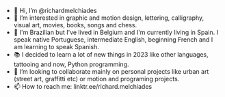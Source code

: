 - 👋 Hi, I’m @richardmelchiades
- 👀 I’m interested in graphic and motion design, lettering, calligraphy, visual art, movies, books, songs and chess.
- 🌱 I'm Brazilian but I've lived in Belgium and I'm currently living in Spain. I speak native Portuguese, intermediate English, beginning French and I am learning to speak Spanish.
- 📚 I decided to learn a lot of new things in 2023 like other languages, tattooing and now, Python programming.
- 💞️ I’m looking to collaborate mainly on personal projects like urban art (street art, graffitti etc) or motion and programing projects.
- 📫 How to reach me: linktr.ee/richard.melchiades

<!---
richardmelchiades/richardmelchiades is a ✨ special ✨ repository because its `README.md` (this file) appears on your GitHub profile.
You can click the Preview link to take a look at your changes.
--->

